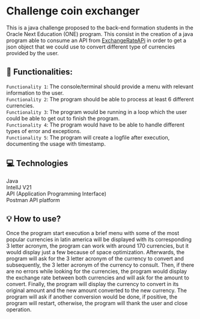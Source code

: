 # Challenge coin exchanger
This is a java challenge proposed to the back-end formation students in the Oracle Next Education (ONE) program.
This consist in the creation of a java program able to consume an API from [ExchangeRateAPi](https://www.exchangerate-api.com/) in order to get a json object that we could use to convert different type of currencies provided by the user.

## :hammer: Functionalities:
`Functionality 1`: The console/terminal should provide a menu with relevant information to the user. \
`Functionality 2`: The program should be able to process at least 6 different currencies. \
`Functionality 3`: The program would be running in a loop which the user could be able to get out to finish the program. \
`Functionality 4`: The program would have to be able to handle different types of error and exceptions. \
`Functionality 5`: The program will create a logfile after execution, documenting the usage with timestamp.

## :computer: Technologies
Java \
IntellJ V21 \
API (Application Programming Interface) \
Postman API platform

## :bulb: How to use?
Once the program start execution a brief menu with some of the most popular currencies in latin america will be displayed with its corresponding 3 letter acronym, the program can work with around 170 currencies, but it would display just a few because of space optimization.
Afterwards, the program will ask for the 3 letter acronym of the currency to convert and subsequently, the 3 letter acronym of the currency to consult. 
Then, if there are no errors while looking for the currencies, the program would display the exchange rate between both currencies and will ask for the amount to convert.
Finally, the program will display the currency to convert in its original amount and the new amount converted to the new currency. The program will ask if another conversion would be done, if positive, the program will restart, otherwise, the program will thank the user and close operation.


